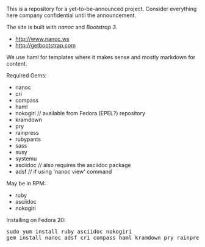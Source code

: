 This is a repository for a yet-to-be-announced project. Consider
everything here company confidential until the announcement.


The site is built with *nanoc* and *Bootstrap 3*.

  * http://www.nanoc.ws
  * http://getbootstrap.com

We use haml for templates where it makes sense and mostly markdown for
content.


Required Gems:

  * nanoc
  * cri
  * compass
  * haml
  * nokogiri // available from Fedora (EPEL?) repository
  * kramdown 
  * pry
  * rainpress
  * rubypants
  * sass
  * susy
  * systemu
  * asciidoc // also requires the asciidoc package
  * adsf // if using 'nanoc view' command

May be in RPM:

  * ruby
  * asciidoc
  * nokogiri

Installing on Fedora 20:

<pre>
sudo yum install ruby asciidoc nokogiri
gem install nanoc adsf cri compass haml kramdown pry rainpress rubypants sass susy systemu
</pre>
